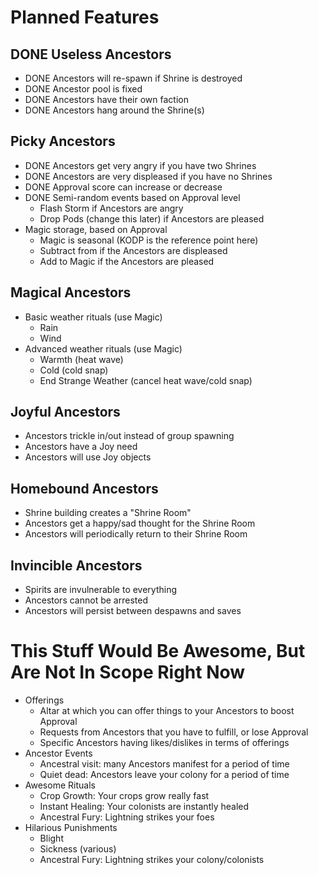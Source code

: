 # Planned Features

## DONE Useless Ancestors
+ DONE Ancestors will re-spawn if Shrine is destroyed
+ DONE Ancestor pool is fixed
+ DONE Ancestors have their own faction
+ DONE Ancestors hang around the Shrine(s)

## Picky Ancestors
+ DONE Ancestors get very angry if you have two Shrines
+ DONE Ancestors are very displeased if you have no Shrines
+ DONE Approval score can increase or decrease
+ DONE Semi-random events based on Approval level
  + Flash Storm if Ancestors are angry
  + Drop Pods (change this later) if Ancestors are pleased
+ Magic storage, based on Approval
  + Magic is seasonal (KODP is the reference point here)
  + Subtract from if the Ancestors are displeased
  + Add to Magic if the Ancestors are pleased

## Magical Ancestors
+ Basic weather rituals (use Magic)
  + Rain
  + Wind
+ Advanced weather rituals (use Magic)
  + Warmth (heat wave)
  + Cold (cold snap)
  + End Strange Weather (cancel heat wave/cold snap)

## Joyful Ancestors
+ Ancestors trickle in/out instead of group spawning
+ Ancestors have a Joy need
+ Ancestors will use Joy objects

## Homebound Ancestors
+ Shrine building creates a "Shrine Room"
+ Ancestors get a happy/sad thought for the Shrine Room
+ Ancestors will periodically return to their Shrine Room

## Invincible Ancestors
+ Spirits are invulnerable to everything
+ Ancestors cannot be arrested
+ Ancestors will persist between despawns and saves

# This Stuff Would Be Awesome, But Are Not In Scope Right Now

+ Offerings
    - Altar at which you can offer things to your Ancestors to boost Approval
    - Requests from Ancestors that you have to fulfill, or lose Approval
    - Specific Ancestors having likes/dislikes in terms of offerings
+ Ancestor Events
    - Ancestral visit: many Ancestors manifest for a period of time
    - Quiet dead: Ancestors leave your colony for a period of time
+ Awesome Rituals
    - Crop Growth: Your crops grow really fast
    - Instant Healing: Your colonists are instantly healed
    - Ancestral Fury: Lightning strikes your foes
+ Hilarious Punishments
    - Blight
    - Sickness (various)
    - Ancestral Fury: Lightning strikes your colony/colonists